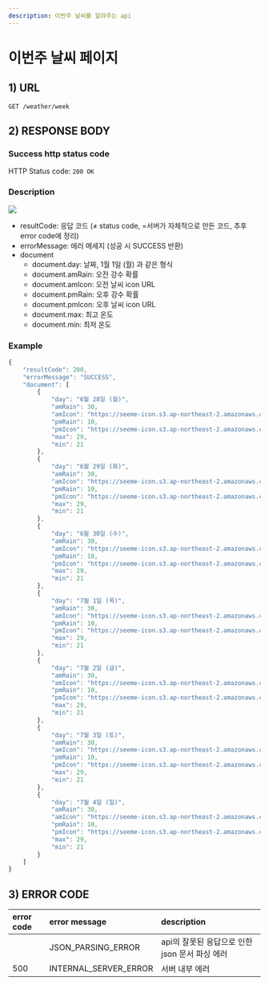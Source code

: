 ```yaml
---
description: 이번주 날씨를 알려주는 api
---
```


# 이번주 날씨 페이지

## 1\) URL

```text
GET /weather/week
```

## 2\) RESPONSE BODY

### Success http status code

HTTP Status code: `200 OK`

### Description

![](https://user-images.githubusercontent.com/68107000/124441608-ce4ef700-ddb6-11eb-9662-15127c555a16.png)

* resultCode: 응답 코드 \(≠ status code, =서버가 자체적으로 만든 코드, 추후 error code에 정리\)
* errorMessage: 에러 메세지 \(성공 시 SUCCESS 반환\)
* document
  * document.day: 날짜, 1월 1일 \(월\) 과 같은 형식
  * document.amRain: 오전 강수 확률
  * document.amIcon: 오전 날씨 icon URL
  * document.pmRain: 오후 강수 확률
  * document.pmIcon: 오후 날씨 icon URL
  * document.max: 최고 온도
  * document.min: 최저 온도

### Example

```javascript
{
    "resultCode": 200,
    "errorMessage": "SUCCESS",
    "document": [
        {
            "day": "6월 28일 (월)",
            "amRain": 30,
            "amIcon": "https://seeme-icon.s3.ap-northeast-2.amazonaws.com/icon/weather/Cloud.png",
            "pmRain": 10,
            "pmIcon": "https://seeme-icon.s3.ap-northeast-2.amazonaws.com/icon/weather/Cloud.png",
            "max": 29,
            "min": 21
        },
        {
            "day": "6월 29일 (화)",
            "amRain": 30,
            "amIcon": "https://seeme-icon.s3.ap-northeast-2.amazonaws.com/icon/weather/Rain-1.png",
            "pmRain": 10,
            "pmIcon": "https://seeme-icon.s3.ap-northeast-2.amazonaws.com/icon/weather/Rain-1.png",
            "max": 29,
            "min": 21
        },
        {
            "day": "6월 30일 (수)",
            "amRain": 30,
            "amIcon": "https://seeme-icon.s3.ap-northeast-2.amazonaws.com/icon/weather/Sun.png",
            "pmRain": 10,
            "pmIcon": "https://seeme-icon.s3.ap-northeast-2.amazonaws.com/icon/weather/Sun.png",
            "max": 29,
            "min": 21
        },
        {
            "day": "7월 1일 (목)",
            "amRain": 30,
            "amIcon": "https://seeme-icon.s3.ap-northeast-2.amazonaws.com/icon/weather/Sun.png",
            "pmRain": 10,
            "pmIcon": "https://seeme-icon.s3.ap-northeast-2.amazonaws.com/icon/weather/Thunder.png",
            "max": 29,
            "min": 21
        },
        {
            "day": "7월 2일 (금)",
            "amRain": 30,
            "amIcon": "https://seeme-icon.s3.ap-northeast-2.amazonaws.com/icon/weather/Cloud.png",
            "pmRain": 10,
            "pmIcon": "https://seeme-icon.s3.ap-northeast-2.amazonaws.com/icon/weather/Cloud.png",
            "max": 29,
            "min": 21
        },
        {
            "day": "7월 3일 (토)",
            "amRain": 30,
            "amIcon": "https://seeme-icon.s3.ap-northeast-2.amazonaws.com/icon/weather/Rain-1.png",
            "pmRain": 10,
            "pmIcon": "https://seeme-icon.s3.ap-northeast-2.amazonaws.com/icon/weather/Rain-2.png",
            "max": 29,
            "min": 21
        },
        {
            "day": "7월 4일 (일)",
            "amRain": 30,
            "amIcon": "https://seeme-icon.s3.ap-northeast-2.amazonaws.com/icon/weather/Rain-2.png",
            "pmRain": 10,
            "pmIcon": "https://seeme-icon.s3.ap-northeast-2.amazonaws.com/icon/weather/Cloud.png",
            "max": 29,
            "min": 21
        }
    ]
}
```

## 3\) ERROR CODE

| error code | error message | description |
| :--- | :--- | :--- |
|  | JSON\_PARSING\_ERROR | api의 잘못된 응답으로 인한 json 문서 파싱 에러 |
| 500 | INTERNAL\_SERVER\_ERROR | 서버 내부 에러 |

